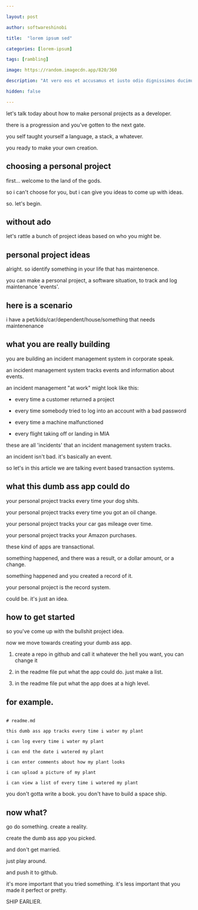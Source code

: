 ```yaml
---

layout: post

author: softwareshinobi

title:  "lorem ipsum sed"

categories: [lorem-ipsum]

tags: [rambling]

image: https://random.imagecdn.app/820/360

description: "At vero eos et accusamus et iusto odio dignissimos ducimus qui blanditiis praesentium voluptatum deleniti."

hidden: false

---
```


let's talk today about how to make personal projects as a developer.

there is a progression and you've gotten to the next gate.

you self taught yourself a language, a stack, a whatever.

you ready to make your own creation.

## choosing a personal project

first... welcome to the land of the gods.

so i can't choose for you, but i can give you ideas to come up with ideas.

so. let's begin.

## without ado

let's rattle a bunch of project ideas based on who you might be.

## personal project ideas

alright. so identify something in your life that has maintenence. 

you can make a personal project, a software situation, to track and log maintenance 'events'. 

## here is a scenario

i have a pet/kids/car/dependent/house/something that needs maintenenance

## what you are really building

you are building an incident management system in corporate speak.

an incident management system tracks events and information about events.

an incident management "at work" might look like this:

* every time a customer returned a project

* every time somebody tried to log into an account with a bad password

* every time a machine malfunctioned

* every flight taking off or landing in MIA

these are all 'incidents' that an incident management system tracks.

an incident isn't bad. it's basically an event.

so let's in this article we are talking event based transaction systems.

## what this dumb ass app could do

your personal project tracks every time your dog shits.

your personal project tracks every time you got an oil change. 

your personal project tracks your car gas mileage over time.

your personal project tracks your Amazon purchases.

these kind of apps are transactional.

something happened, and there was a result, or a dollar amount, or a change.

something happened and you created a record of it.

your personal project is the record system.

could be. it's just an idea.

## how to get started

so you've come up with the bullshit project idea.

now we move towards creating your dumb ass app.

1. create a repo in github and call it whatever the hell you want, you can change it

1. in the readme file put what the app could do. just make a list.

1. in the readme file put what the app does at a high level. 

## for example.

```

# readme.md

this dumb ass app tracks every time i water my plant

i can log every time i water my plant 

i can end the date i watered my plant

i can enter comments about how my plant looks

i can upload a picture of my plant

i can view a list of every time i watered my plant

```

you don't gotta write a book. you don't have to build a space ship.

## now what?

go do something. create a reality. 

create the dumb ass app you picked.

and don't get married.

just play around.

and push it to github.

it's more important that you tried something. it's less important that you made it perfect or pretty.

SHIP EARLIER.
